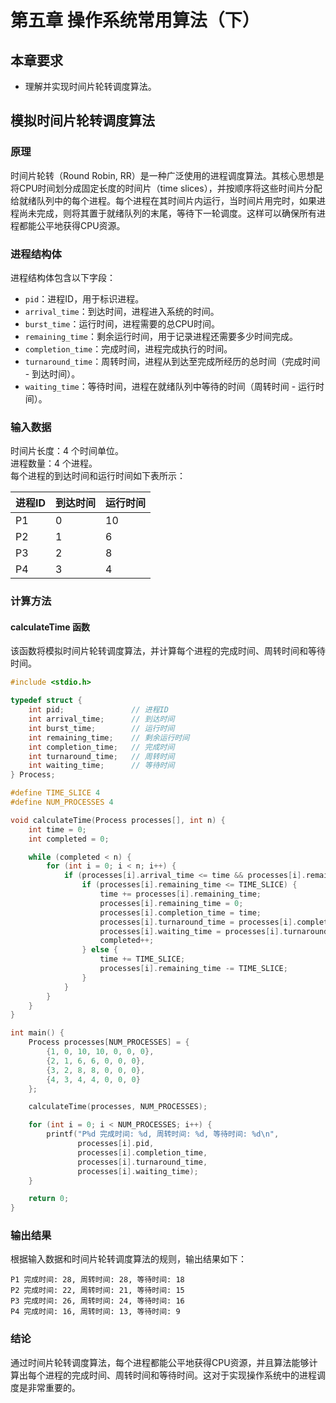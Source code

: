 # 第五章 操作系统常用算法（下）

## 本章要求

- 理解并实现时间片轮转调度算法。

## 模拟时间片轮转调度算法

### 原理
时间片轮转（Round Robin, RR）是一种广泛使用的进程调度算法。其核心思想是将CPU时间划分成固定长度的时间片（time slices），并按顺序将这些时间片分配给就绪队列中的每个进程。每个进程在其时间片内运行，当时间片用完时，如果进程尚未完成，则将其置于就绪队列的末尾，等待下一轮调度。这样可以确保所有进程都能公平地获得CPU资源。

### 进程结构体

进程结构体包含以下字段：

- `pid`：进程ID，用于标识进程。
- `arrival_time`：到达时间，进程进入系统的时间。
- `burst_time`：运行时间，进程需要的总CPU时间。
- `remaining_time`：剩余运行时间，用于记录进程还需要多少时间完成。
- `completion_time`：完成时间，进程完成执行的时间。
- `turnaround_time`：周转时间，进程从到达至完成所经历的总时间（完成时间 - 到达时间）。
- `waiting_time`：等待时间，进程在就绪队列中等待的时间（周转时间 - 运行时间）。

### 输入数据

时间片长度：4 个时间单位。  
进程数量：4 个进程。  
每个进程的到达时间和运行时间如下表所示：  

| 进程ID | 到达时间 | 运行时间 |
|--------|----------|----------|
| P1     | 0        | 10       |
| P2     | 1        | 6        |
| P3     | 2        | 8        |
| P4     | 3        | 4        |

### 计算方法
#### calculateTime 函数
该函数将模拟时间片轮转调度算法，并计算每个进程的完成时间、周转时间和等待时间。

```c
#include <stdio.h>

typedef struct {
    int pid;               // 进程ID
    int arrival_time;      // 到达时间
    int burst_time;        // 运行时间
    int remaining_time;    // 剩余运行时间
    int completion_time;   // 完成时间
    int turnaround_time;   // 周转时间
    int waiting_time;      // 等待时间
} Process;

#define TIME_SLICE 4
#define NUM_PROCESSES 4

void calculateTime(Process processes[], int n) {
    int time = 0;
    int completed = 0;

    while (completed < n) {
        for (int i = 0; i < n; i++) {
            if (processes[i].arrival_time <= time && processes[i].remaining_time > 0) {
                if (processes[i].remaining_time <= TIME_SLICE) {
                    time += processes[i].remaining_time;
                    processes[i].remaining_time = 0;
                    processes[i].completion_time = time;
                    processes[i].turnaround_time = processes[i].completion_time - processes[i].arrival_time;
                    processes[i].waiting_time = processes[i].turnaround_time - processes[i].burst_time;
                    completed++;
                } else {
                    time += TIME_SLICE;
                    processes[i].remaining_time -= TIME_SLICE;
                }
            }
        }
    }
}

int main() {
    Process processes[NUM_PROCESSES] = {
        {1, 0, 10, 10, 0, 0, 0},
        {2, 1, 6, 6, 0, 0, 0},
        {3, 2, 8, 8, 0, 0, 0},
        {4, 3, 4, 4, 0, 0, 0}
    };

    calculateTime(processes, NUM_PROCESSES);

    for (int i = 0; i < NUM_PROCESSES; i++) {
        printf("P%d 完成时间: %d, 周转时间: %d, 等待时间: %d\n",
               processes[i].pid,
               processes[i].completion_time,
               processes[i].turnaround_time,
               processes[i].waiting_time);
    }

    return 0;
}
```

### 输出结果
根据输入数据和时间片轮转调度算法的规则，输出结果如下：

```
P1 完成时间: 28, 周转时间: 28, 等待时间: 18
P2 完成时间: 22, 周转时间: 21, 等待时间: 15
P3 完成时间: 26, 周转时间: 24, 等待时间: 16
P4 完成时间: 16, 周转时间: 13, 等待时间: 9
```

### 结论
通过时间片轮转调度算法，每个进程都能公平地获得CPU资源，并且算法能够计算出每个进程的完成时间、周转时间和等待时间。这对于实现操作系统中的进程调度是非常重要的。


